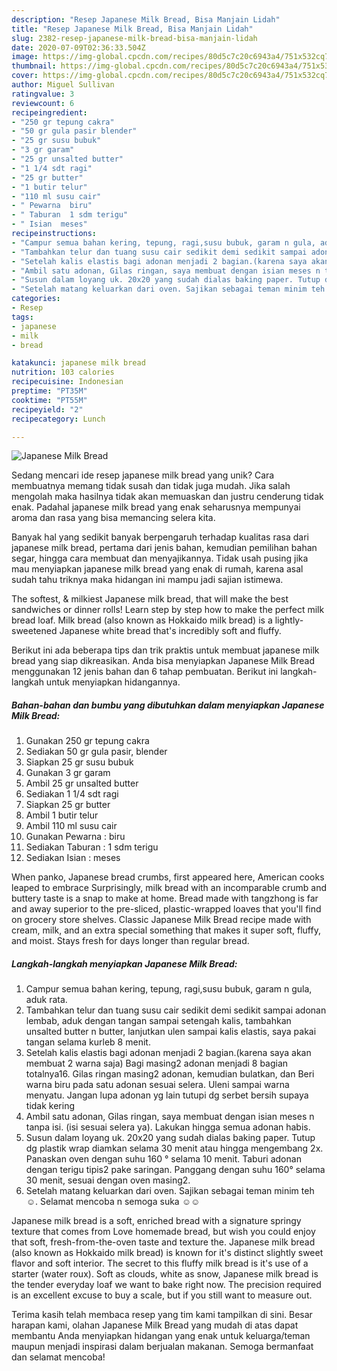 ```yaml
---
description: "Resep Japanese Milk Bread, Bisa Manjain Lidah"
title: "Resep Japanese Milk Bread, Bisa Manjain Lidah"
slug: 2382-resep-japanese-milk-bread-bisa-manjain-lidah
date: 2020-07-09T02:36:33.504Z
image: https://img-global.cpcdn.com/recipes/80d5c7c20c6943a4/751x532cq70/japanese-milk-bread-foto-resep-utama.jpg
thumbnail: https://img-global.cpcdn.com/recipes/80d5c7c20c6943a4/751x532cq70/japanese-milk-bread-foto-resep-utama.jpg
cover: https://img-global.cpcdn.com/recipes/80d5c7c20c6943a4/751x532cq70/japanese-milk-bread-foto-resep-utama.jpg
author: Miguel Sullivan
ratingvalue: 3
reviewcount: 6
recipeingredient:
- "250 gr tepung cakra"
- "50 gr gula pasir blender"
- "25 gr susu bubuk"
- "3 gr garam"
- "25 gr unsalted butter"
- "1 1/4 sdt ragi"
- "25 gr butter"
- "1 butir telur"
- "110 ml susu cair"
- " Pewarna  biru"
- " Taburan  1 sdm terigu"
- " Isian  meses"
recipeinstructions:
- "Campur semua bahan kering, tepung, ragi,susu bubuk, garam n gula, aduk rata."
- "Tambahkan telur dan tuang susu cair sedikit demi sedikit sampai adonan lembab, aduk dengan tangan sampai setengah kalis, tambahkan unsalted butter n butter, lanjutkan ulen sampai kalis elastis, saya pakai tangan selama kurleb 8 menit."
- "Setelah kalis elastis bagi adonan menjadi 2 bagian.(karena saya akan membuat 2 warna saja) Bagi masing2 adonan menjadi 8 bagian totalnya16. Gilas ringan masing2 adonan, kemudian bulatkan, dan Beri warna biru pada satu adonan sesuai selera. Uleni sampai warna menyatu. Jangan lupa adonan yg lain tutupi dg serbet bersih supaya tidak kering"
- "Ambil satu adonan, Gilas ringan, saya membuat dengan isian meses n tanpa isi. (isi sesuai selera ya). Lakukan hingga semua adonan habis."
- "Susun dalam loyang uk. 20x20 yang sudah dialas baking paper. Tutup dg plastik wrap diamkan selama 30 menit atau hingga mengembang 2x. Panaskan oven dengan suhu 160 ° selama 10 menit. Taburi adonan dengan terigu tipis2 pake saringan. Panggang dengan suhu 160° selama 30 menit, sesuai dengan oven masing2."
- "Setelah matang keluarkan dari oven. Sajikan sebagai teman minim teh ☺. Selamat mencoba n semoga suka ☺☺"
categories:
- Resep
tags:
- japanese
- milk
- bread

katakunci: japanese milk bread 
nutrition: 103 calories
recipecuisine: Indonesian
preptime: "PT35M"
cooktime: "PT55M"
recipeyield: "2"
recipecategory: Lunch

---
```



![Japanese Milk Bread](https://img-global.cpcdn.com/recipes/80d5c7c20c6943a4/751x532cq70/japanese-milk-bread-foto-resep-utama.jpg)

Sedang mencari ide resep japanese milk bread yang unik? Cara membuatnya memang tidak susah dan tidak juga mudah. Jika salah mengolah maka hasilnya tidak akan memuaskan dan justru cenderung tidak enak. Padahal japanese milk bread yang enak seharusnya mempunyai aroma dan rasa yang bisa memancing selera kita.

Banyak hal yang sedikit banyak berpengaruh terhadap kualitas rasa dari japanese milk bread, pertama dari jenis bahan, kemudian pemilihan bahan segar, hingga cara membuat dan menyajikannya. Tidak usah pusing jika mau menyiapkan japanese milk bread yang enak di rumah, karena asal sudah tahu triknya maka hidangan ini mampu jadi sajian istimewa.

The softest, &amp; milkiest Japanese milk bread, that will make the best sandwiches or dinner rolls! Learn step by step how to make the perfect milk bread loaf. Milk bread (also known as Hokkaido milk bread) is a lightly-sweetened Japanese white bread that&#39;s incredibly soft and fluffy.


Berikut ini ada beberapa tips dan trik praktis untuk membuat japanese milk bread yang siap dikreasikan. Anda bisa menyiapkan Japanese Milk Bread menggunakan 12 jenis bahan dan 6 tahap pembuatan. Berikut ini langkah-langkah untuk menyiapkan hidangannya.

<!--inarticleads1-->

##### Bahan-bahan dan bumbu yang dibutuhkan dalam menyiapkan Japanese Milk Bread:

1. Gunakan 250 gr tepung cakra
1. Sediakan 50 gr gula pasir, blender
1. Siapkan 25 gr susu bubuk
1. Gunakan 3 gr garam
1. Ambil 25 gr unsalted butter
1. Sediakan 1 1/4 sdt ragi
1. Siapkan 25 gr butter
1. Ambil 1 butir telur
1. Ambil 110 ml susu cair
1. Gunakan  Pewarna : biru
1. Sediakan  Taburan : 1 sdm terigu
1. Sediakan  Isian : meses


When panko, Japanese bread crumbs, first appeared here, American cooks leaped to embrace Surprisingly, milk bread with an incomparable crumb and buttery taste is a snap to make at home. Bread made with tangzhong is far and away superior to the pre-sliced, plastic-wrapped loaves that you&#39;ll find on grocery store shelves. Classic Japanese Milk Bread recipe made with cream, milk, and an extra special something that makes it super soft, fluffy, and moist. Stays fresh for days longer than regular bread. 

<!--inarticleads2-->

##### Langkah-langkah menyiapkan Japanese Milk Bread:

1. Campur semua bahan kering, tepung, ragi,susu bubuk, garam n gula, aduk rata.
1. Tambahkan telur dan tuang susu cair sedikit demi sedikit sampai adonan lembab, aduk dengan tangan sampai setengah kalis, tambahkan unsalted butter n butter, lanjutkan ulen sampai kalis elastis, saya pakai tangan selama kurleb 8 menit.
1. Setelah kalis elastis bagi adonan menjadi 2 bagian.(karena saya akan membuat 2 warna saja) Bagi masing2 adonan menjadi 8 bagian totalnya16. Gilas ringan masing2 adonan, kemudian bulatkan, dan Beri warna biru pada satu adonan sesuai selera. Uleni sampai warna menyatu. Jangan lupa adonan yg lain tutupi dg serbet bersih supaya tidak kering
1. Ambil satu adonan, Gilas ringan, saya membuat dengan isian meses n tanpa isi. (isi sesuai selera ya). Lakukan hingga semua adonan habis.
1. Susun dalam loyang uk. 20x20 yang sudah dialas baking paper. Tutup dg plastik wrap diamkan selama 30 menit atau hingga mengembang 2x. Panaskan oven dengan suhu 160 ° selama 10 menit. Taburi adonan dengan terigu tipis2 pake saringan. Panggang dengan suhu 160° selama 30 menit, sesuai dengan oven masing2.
1. Setelah matang keluarkan dari oven. Sajikan sebagai teman minim teh ☺. Selamat mencoba n semoga suka ☺☺


Japanese milk bread is a soft, enriched bread with a signature springy texture that comes from Love homemade bread, but wish you could enjoy that soft, fresh-from-the-oven taste and texture the. Japanese milk bread (also known as Hokkaido milk bread) is known for it&#39;s distinct slightly sweet flavor and soft interior. The secret to this fluffy milk bread is it&#39;s use of a starter (water roux). Soft as clouds, white as snow, Japanese milk bread is the tender everyday loaf we want to bake right now. The precision required is an excellent excuse to buy a scale, but if you still want to measure out. 

Terima kasih telah membaca resep yang tim kami tampilkan di sini. Besar harapan kami, olahan Japanese Milk Bread yang mudah di atas dapat membantu Anda menyiapkan hidangan yang enak untuk keluarga/teman maupun menjadi inspirasi dalam berjualan makanan. Semoga bermanfaat dan selamat mencoba!
